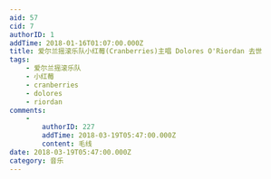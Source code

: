 ```yaml
---
aid: 57
cid: 7
authorID: 1
addTime: 2018-01-16T01:07:00.000Z
title: 爱尔兰摇滚乐队小红莓(Cranberries)主唱 Dolores O'Riordan 去世
tags:
    - 爱尔兰摇滚乐队
    - 小红莓
    - cranberries
    - dolores
    - riordan
comments:
    -
        authorID: 227
        addTime: 2018-03-19T05:47:00.000Z
        content: 毛线
date: 2018-03-19T05:47:00.000Z
category: 音乐
---
```




